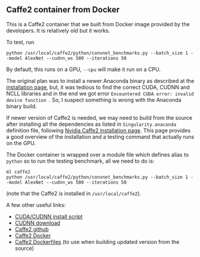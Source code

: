 ## Caffe2 container from Docker

This is a Caffe2 container that we built from Docker image provided by the developers. It is relatively old but it works.

To test, run
```
python /usr/local/caffe2/python/convnet_benchmarks.py --batch_size 1 --model AlexNet --cudnn_ws 500 --iterations 50
```
By default, this runs on a GPU, `--cpu` will make it run on a CPU.

The original plan was to install a newer Anaconda binary as described at the [installation page](https://caffe2.ai/docs/getting-started.html), but, it was tedious to find the correct CUDA, CUDNN and NCLL libraries and in the end we got error `Encountered CUDA error: invalid device function `. So, I suspect something is wrong with the Anaconda binary build.

If newer version of Caffe2 is needed, we may need to build from the source after installing all the dependencies as listed in `Singularity.anaconda` definition file, following [Nvidia Caffe2 installation page](https://www.nvidia.com/en-us/data-center/gpu-accelerated-applications/caffe2/). This page provides a good overview of the installation and a testing command that actually runs on the GPU.

The Docker container is wrapped over a module file which defines alias to `python` so to run the testing benchmark, all we need to do is:
```
ml caffe2
python /usr/local/caffe2/python/convnet_benchmarks.py --batch_size 1 --model AlexNet --cudnn_ws 500 --iterations 50
```
(note that the Caffe2 is installed in `/usr/local/caffe2`).

A few other useful links:
* [CUDA/CUDNN install script](https://gist.github.com/mjdietzx/0ff77af5ae60622ce6ed8c4d9b419f45)
* [CUDNN download](https://developer.nvidia.com/rdp/cudnn-download)
* [Caffe2 github](https://github.com/caffe2/caffe2/)
* [Caffe2 Docker](https://hub.docker.com/r/caffe2ai/caffe2/)
* [Caffe2 Dockerfiles](https://github.com/caffe2/caffe2/tree/master/docker) (to use when building updated version from the source)
